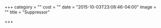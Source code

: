 +++
category = ""
cost = ""
date = "2015-10-03T23:08:46-04:00"
image = ""
title = "Suppressor"

+++
